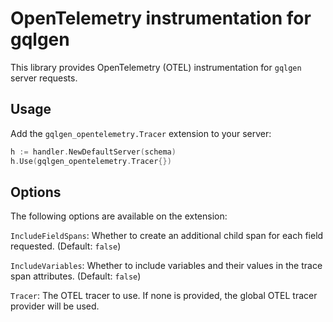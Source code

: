 # OpenTelemetry instrumentation for gqlgen

This library provides OpenTelemetry (OTEL) instrumentation for `gqlgen` server requests.

## Usage
Add the `gqlgen_opentelemetry.Tracer` extension to your server:
```go
h := handler.NewDefaultServer(schema)
h.Use(gqlgen_opentelemetry.Tracer{})
```

## Options
The following options are available on the extension:

`IncludeFieldSpans`: Whether to create an additional child span for each field requested. (Default: `false`)

`IncludeVariables`: Whether to include variables and their values in the trace span attributes. (Default: `false`)

`Tracer`: The OTEL tracer to use. If none is provided, the global OTEL tracer provider will be used.
